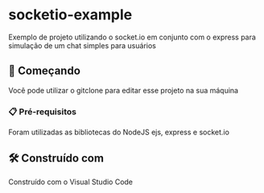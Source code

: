 # socketio-example
Exemplo de projeto utilizando o socket.io em conjunto com o express para simulação de um chat simples para usuários

## 🚀 Começando
Você pode utilizar o gitclone para editar esse projeto na sua máquina

### 📋 Pré-requisitos
Foram utilizadas as bibliotecas do NodeJS ejs, express e socket.io

## 🛠️ Construído com
Construído com o Visual Studio Code
